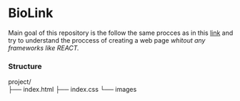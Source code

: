 # BioLink
Main goal of this repository is the follow the same procces as in this [link](https://www.youtube.com/watch?v=u71pHOyvBp0&t=18s) and try to understand the proccess of creating a web page *whitout any frameworks like REACT.*

### Structure

project/  
├── index.html
├── index.css
└── images

